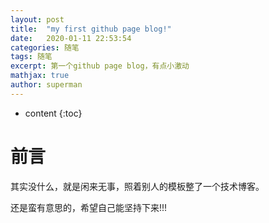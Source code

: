 ```yaml
---
layout: post
title:  "my first github page blog!"
date:   2020-01-11 22:53:54
categories: 随笔
tags: 随笔
excerpt: 第一个github page blog，有点小激动
mathjax: true
author: superman
---
```


* content
{:toc}

# 前言
其实没什么，就是闲来无事，照着别人的模板整了一个技术博客。

还是蛮有意思的，希望自己能坚持下来!!!



